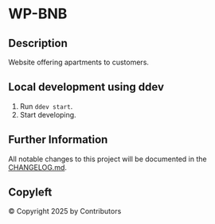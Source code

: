 # WP-BNB
## Description
Website offering apartments to customers.

## Local development using ddev
1. Run `ddev start`.
2. Start developing.

## Further Information
All notable changes to this project will be documented in the [CHANGELOG.md](CHANGELOG.md).

## Copyleft
&copy; Copyright 2025 by Contributors

